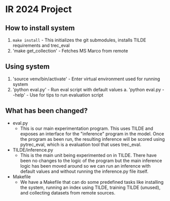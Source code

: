 # IR 2024 Project

## How to install system
1. `make install` - This initializes the git submodules, installs TILDE requirements and trec_eval
2. 'make get_collection' - Fetches MS Marco from remote

## Using system
1. 'source venv/bin/activate' - Enter virtual environment used for running system
2. 'python eval.py' - Run eval script with default values
    a. 'python eval.py --help' - Use for tips to run evaluation script

## What has been changed?
* eval.py
    * This is our main experimentation program. This uses TILDE and exposes an interface for the "inference" program in the model. Once the program as been run, the resulting inference will be scored using pytrec_eval, which is a evaluation tool that uses trec_eval. 
* TILDE/inference.py
    * This is the main unit being experimented on in TILDE. There have been no changes to the logic of the program but the main inference logic has been moved around so we can run an inference with default values and without running the inference.py file itself.
* Makefile
    * We have a Makefile that can do some predefined tasks like installing the system, running an index using TILDE, training TILDE (unused), and collecting datasets from remote sources.